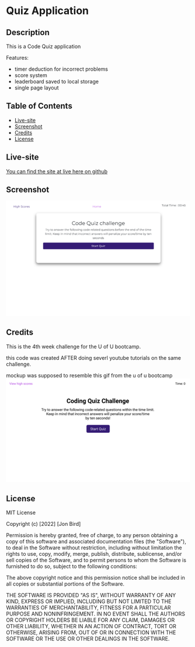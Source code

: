 # Quiz Application

## Description

This is a Code Quiz application

Features:
- timer deduction for incorrect problems
- score system
- leaderboard saved to local storage
- single page layout


## Table of Contents

- [Live-site](#live-site)
- [Screenshot](#screenshot)
- [Credits](#credits)
- [License](#license)

## Live-site

[You can find the site at live here on github](https://attidack.github.io/Code-Quiz/)

## Screenshot

![Screenshot](assets/images/screenshot.png)


## Credits

This is the 4th week challenge for the U of U bootcamp. 

this code was created AFTER doing severl youtube tutorials on the same challenge. 

mockup was supposed to resemble this gif from the u of u bootcamp
![Screenshot](assets/images/mockup-demo.gif)

## License

MIT License

Copyright (c) [2022] [Jon Bird]

Permission is hereby granted, free of charge, to any person obtaining a copy
of this software and associated documentation files (the "Software"), to deal
in the Software without restriction, including without limitation the rights
to use, copy, modify, merge, publish, distribute, sublicense, and/or sell
copies of the Software, and to permit persons to whom the Software is
furnished to do so, subject to the following conditions:

The above copyright notice and this permission notice shall be included in all
copies or substantial portions of the Software.

THE SOFTWARE IS PROVIDED "AS IS", WITHOUT WARRANTY OF ANY KIND, EXPRESS OR
IMPLIED, INCLUDING BUT NOT LIMITED TO THE WARRANTIES OF MERCHANTABILITY,
FITNESS FOR A PARTICULAR PURPOSE AND NONINFRINGEMENT. IN NO EVENT SHALL THE
AUTHORS OR COPYRIGHT HOLDERS BE LIABLE FOR ANY CLAIM, DAMAGES OR OTHER
LIABILITY, WHETHER IN AN ACTION OF CONTRACT, TORT OR OTHERWISE, ARISING FROM,
OUT OF OR IN CONNECTION WITH THE SOFTWARE OR THE USE OR OTHER DEALINGS IN THE
SOFTWARE.
